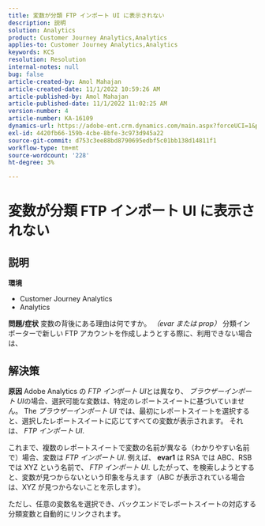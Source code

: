 ```yaml
---
title: 変数が分類 FTP インポート UI に表示されない
description: 説明
solution: Analytics
product: Customer Journey Analytics,Analytics
applies-to: Customer Journey Analytics,Analytics
keywords: KCS
resolution: Resolution
internal-notes: null
bug: false
article-created-by: Amol Mahajan
article-created-date: 11/1/2022 10:59:26 AM
article-published-by: Amol Mahajan
article-published-date: 11/1/2022 11:02:25 AM
version-number: 4
article-number: KA-16109
dynamics-url: https://adobe-ent.crm.dynamics.com/main.aspx?forceUCI=1&pagetype=entityrecord&etn=knowledgearticle&id=5dd8dc3b-d459-ed11-9561-6045bd006a22
exl-id: 4420fb66-159b-4cbe-8bfe-3c973d945a22
source-git-commit: d753c3ee88bd8790695edbf5c01bb138d14811f1
workflow-type: tm+mt
source-wordcount: '228'
ht-degree: 3%

---
```


# 変数が分類 FTP インポート UI に表示されない

## 説明

<b>環境</b>
- Customer Journey Analytics
- Analytics



<b>問題/症状</b>
変数の背後にある理由は何ですか。 *（evar または prop）* 分類インポーターで新しい FTP アカウントを作成しようとする際に、利用できない場合は、


## 解決策

<b>原因</b>
Adobe Analytics の *FTP インポート UI*&#x200B;とは異なり、 *ブラウザーインポート UI*&#x200B;の場合、選択可能な変数は、特定のレポートスイートに基づいていません。 The *ブラウザーインポート UI* では、最初にレポートスイートを選択すると、選択したレポートスイートに応じてすべての変数が表示されます。 それは、 *FTP インポート UI*.

これまで、複数のレポートスイートで変数の名前が異なる（わかりやすい名前で）場合、変数は *FTP インポート UI*. 例えば、 <b>evar1</b> は RSA では ABC、RSB では XYZ という名前で、 *FTP インポート UI*. したがって、を検索しようとすると、変数が見つからないという印象を与えます（ABC が表示されている場合は、XYZ が見つからないことを示します）。

ただし、任意の変数名を選択でき、バックエンドでレポートスイートの対応する分類変数と自動的にリンクされます。
